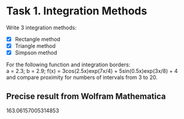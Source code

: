 # Task 1. Integration Methods
Write 3 integration methods:
- [x] Rectangle method
- [x] Triangle method
- [x] Simpson method

For the following function and integration borders:  
a = 2.3; b = 2.9; f(x) = 3cos(2.5x)exp(7x/4) + 5sin(0.5x)exp(3x/8) + 4  
and compare proximity for numbers of intervals from 3 to 20.  

## Precise result from Wolfram Mathematica
163.06157005314853
